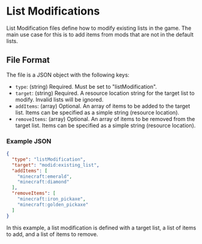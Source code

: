 # List Modifications

List Modification files define how to modify existing lists in the game. The main use case for this is to add items from mods that are not in the default lists.

## File Format

The file is a JSON object with the following keys:

- `type`: (string) Required. Must be set to "listModification".
- `target`: (string) Required. A resource location string for the target list to modify. Invalid lists will be ignored.
- `addItems`: (array) Optional. An array of items to be added to the target list. Items can be specified as a simple string (resource location).
- `removeItems`: (array) Optional. An array of items to be removed from the target list. Items can be specified as a simple string (resource location).

### Example JSON

```json
{
  "type": "listModification",
  "target": "modid:existing_list",
  "addItems": [
    "minecraft:emerald",
    "minecraft:diamond"
  ],
  "removeItems": [
    "minecraft:iron_pickaxe",
    "minecraft:golden_pickaxe"
  ]
}
```

In this example, a list modification is defined with a target list, a list of items to add, and a list of items to remove.
